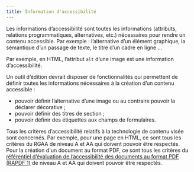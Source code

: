 ```yaml
---
title: Information d'accessibilité
---
```


Les informations d’accessibilité sont toutes les informations (attributs, relations programmatiques, alternatives, etc.) nécessaires pour rendre un contenu accessible. Par exemple : l’alternative d’un élément graphique, la sémantique d’un passage de texte, le titre d’un cadre en ligne ...

Par exemple, en HTML, l’attribut `alt` d’une image est une information d’accessibilité.

Un outil d’édition devrait disposer de fonctionnalités qui permettent de définir toutes les informations nécessaires à la création d’un contenu accessible :

- pouvoir définir l’alternative d’une image ou au contraire pouvoir la déclarer décorative ;
- pouvoir définir des titres de section ;
- pouvoir définir des étiquettes aux champs de formulaires.

Tous les critères d’accessibilité relatifs à la technologie de contenu visée sont concernés. Par exemple, pour une page en HTML, ce sont tous les critères du RGAA de niveau A et AA qui doivent pouvoir être respectés. Pour la création d'un document au format PDF, ce sont tous les critères du [référentiel d’évaluation de l’accessibilité des documents au format PDF (RAPDF 1)](../rapdf1/index.html) de niveau A et AA qui doivent pouvoir être respectés.